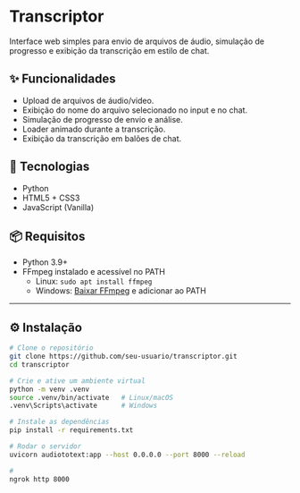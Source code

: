 # Transcriptor

Interface web simples para envio de arquivos de áudio, simulação de progresso e exibição da transcrição em estilo de chat.

## ✨ Funcionalidades
- Upload de arquivos de áudio/video.
- Exibição do nome do arquivo selecionado no input e no chat.
- Simulação de progresso de envio e análise.
- Loader animado durante a transcrição.
- Exibição da transcrição em balões de chat.

## 🚀 Tecnologias
- Python
- HTML5 + CSS3
- JavaScript (Vanilla)

## 📦 Requisitos
- Python 3.9+
- FFmpeg instalado e acessível no PATH  
  - Linux: `sudo apt install ffmpeg`  
  - Windows: [Baixar FFmpeg](https://ffmpeg.org/download.html) e adicionar ao PATH

---

## ⚙️ Instalação
```bash
# Clone o repositório
git clone https://github.com/seu-usuario/transcriptor.git
cd transcriptor

# Crie e ative um ambiente virtual
python -m venv .venv
source .venv/bin/activate   # Linux/macOS
.venv\Scripts\activate      # Windows

# Instale as dependências
pip install -r requirements.txt

# Rodar o servidor
uvicorn audiototext:app --host 0.0.0.0 --port 8000 --reload

# 
ngrok http 8000